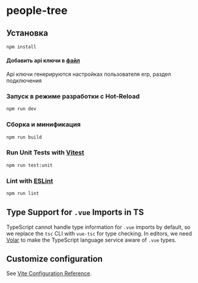 # people-tree

## Установка
```sh
npm install
```
#### Добавить api ключи в [файл](https://github.com/K0ch3rga/company-tree/blob/master/src/shared/api/axios.ts)
Api ключи генерируются настройках пользователя erp, раздел подключения

### Запуск в режиме разработки с Hot-Reload 

```sh
npm run dev
```

### Сборка и минификация

```sh
npm run build
```

### Run Unit Tests with [Vitest](https://vitest.dev/)

```sh
npm run test:unit
```

### Lint with [ESLint](https://eslint.org/)

```sh
npm run lint
```

## Type Support for `.vue` Imports in TS

TypeScript cannot handle type information for `.vue` imports by default, so we replace the `tsc` CLI with `vue-tsc` for type checking. In editors, we need [Volar](https://marketplace.visualstudio.com/items?itemName=Vue.volar) to make the TypeScript language service aware of `.vue` types.

## Customize configuration

See [Vite Configuration Reference](https://vitejs.dev/config/).
